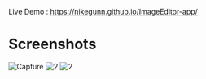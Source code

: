 Live Demo : https://nikegunn.github.io/ImageEditor-app/

# Screenshots

![Capture](https://user-images.githubusercontent.com/55572863/209650448-45bd74c2-58c7-4b4a-8dbe-2ace4a2e647b.PNG)
![2](https://user-images.githubusercontent.com/55572863/209782574-928d42da-cfd8-4844-9491-80b5263471eb.PNG)
![2](https://user-images.githubusercontent.com/55572863/209782748-b0b8572e-06ae-4857-8239-4dfe0789c230.PNG)
